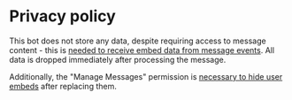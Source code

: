# Privacy policy

This bot does not store any data, despite requiring access to message content - this is [needed to receive embed data from message events](https://discord.com/developers/docs/resources/message#message-object-message-structure). All data is dropped immediately after processing the message.

Additionally, the "Manage Messages" permission is [necessary to hide user embeds](https://discord.com/developers/docs/resources/message#edit-message) after replacing them.
